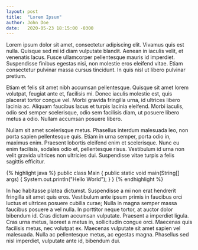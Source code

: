 ```yaml
---
layout: post
title:  "Lorem Ipsum"
author: John Doe
date:   2020-05-23 18:15:00 -0300
---
```

Lorem ipsum dolor sit amet, consectetur adipiscing elit. Vivamus quis est nulla. Quisque sed mi id diam vulputate blandit. Aenean in iaculis velit, et venenatis lacus. Fusce ullamcorper pellentesque mauris id imperdiet. Suspendisse finibus egestas nisi, non molestie eros eleifend vitae. Etiam consectetur pulvinar massa cursus tincidunt. In quis nisl ut libero pulvinar pretium.

Etiam et felis sit amet nibh accumsan pellentesque. Quisque sit amet lorem volutpat, feugiat ante et, facilisis mi. Donec iaculis molestie est, quis placerat tortor congue vel. Morbi gravida fringilla urna, id ultrices libero lacinia ac. Aliquam faucibus lacus et turpis lacinia eleifend. Morbi iaculis, odio sed semper scelerisque, odio sem facilisis diam, ut posuere libero metus a odio. Nullam accumsan posuere libero.

Nullam sit amet scelerisque metus. Phasellus interdum malesuada leo, non porta sapien pellentesque quis. Etiam in urna semper, porta odio in, maximus enim. Praesent lobortis eleifend enim et scelerisque. Nunc eu enim facilisis, sodales odio et, pellentesque risus. Vestibulum id urna non velit gravida ultrices non ultricies dui. Suspendisse vitae turpis a felis sagittis efficitur.

{% highlight java %}
public class Main {
    public static void main(String[] args) {
        System.out.println("Hello World");
    }
}
{% endhighlight %}

In hac habitasse platea dictumst. Suspendisse a mi non erat hendrerit fringilla sit amet quis eros. Vestibulum ante ipsum primis in faucibus orci luctus et ultrices posuere cubilia curae; Nulla in magna semper massa faucibus posuere a vel nulla. In porttitor neque tortor, at auctor dolor bibendum id. Cras dictum accumsan vulputate. Praesent a imperdiet ligula. Cras urna metus, laoreet a metus in, sollicitudin congue orci. Maecenas quis facilisis metus, nec volutpat ex. Maecenas vulputate sit amet sapien vel malesuada. Nulla ac pellentesque metus, ac egestas magna. Phasellus sed nisl imperdiet, vulputate ante id, bibendum dui.
